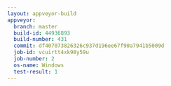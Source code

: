 ```yaml
---
layout: appveyor-build
appveyor:
  branch: master
  build-id: 44936893
  build-number: 431
  commit: df407073826326c937d196ee67f90a7941b5009d
  job-id: vcuirtt4xk98y59u
  job-number: 2
  os-name: Windows
  test-result: 1
---
```

